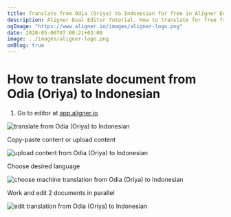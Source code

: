 ```yaml
---
title: Translate from Odia (Oriya) to Indonesian for free in Aligner Editor
description: Aligner Dual Editor Tutorial. How to translate for free from Odia (Oriya) to Indonesian. Aligner is multilingual document management platform. 
ogImage: "https://www.aligner.io/images/aligner-logo.png"
date: 2020-05-06T07:09:21+03:00
image: ../images/aligner-logo.png
onBlog: true
---
```


# How to translate document from Odia (Oriya) to Indonesian

1. Go to editor at [app.aligner.io](https://app.aligner.io "Aligner App web page")

![translate from Odia (Oriya) to Indonesian](../aligner-blank-editor.png "translate from Odia (Oriya) to Indonesian")

Copy-paste content or upload content

![upload content from Odia (Oriya) to Indonesian](../aligner-uploaded-document.png "upload content from Odia (Oriya) to Indonesian")

Choose desired language

![choose machine translation from Odia (Oriya) to Indonesian](../aligner-language-dropdown.png "choose machine translation from Odia (Oriya) to Indonesian")

Work and edit 2 documents in parallel

![edit translation from Odia (Oriya) to Indonesian](../aligner-double-sitded-editor.png "edit translation from Odia (Oriya) to Indonesian")

